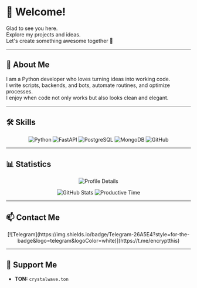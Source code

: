 # 👋 Welcome!

Glad to see you here.  
Explore my projects and ideas.  
Let's create something awesome together 🚀

---

## 🐍 About Me

I am a Python developer who loves turning ideas into working code.  
I write scripts, backends, and bots, automate routines, and optimize processes.  
I enjoy when code not only works but also looks clean and elegant.

---

## 🛠 Skills

<p align="center">
  <img src="https://img.shields.io/badge/Python-3776AB?style=for-the-badge&logo=python&logoColor=white" alt="Python" />
  <img src="https://img.shields.io/badge/FastAPI-009688?style=for-the-badge&logo=fastapi&logoColor=white" alt="FastAPI" />
  <img src="https://img.shields.io/badge/PostgreSQL-4169E1?style=for-the-badge&logo=postgresql&logoColor=white" alt="PostgreSQL" />
  <img src="https://img.shields.io/badge/MongoDB-4EA94B?style=for-the-badge&logo=mongodb&logoColor=white" alt="MongoDB" />
  <img src="https://img.shields.io/badge/GitHub-181717?style=for-the-badge&logo=github&logoColor=white" alt="GitHub" />
</p>

---

## 📊 Statistics

<p align="center">
  <img src="https://github-profile-summary-cards.vercel.app/api/cards/profile-details?username=kirillysz&theme=dark" alt="Profile Details" />
</p>
<p align="center">
  <img src="https://github-profile-summary-cards.vercel.app/api/cards/stats?username=kirillysz&theme=dark" alt="GitHub Stats" />
  <img src="https://github-profile-summary-cards.vercel.app/api/cards/productive-time?username=kirillysz&theme=dark&utcOffset=8" alt="Productive Time" />
</p>

---

## 📫 Contact Me

<p align="center">
  [![Telegram](https://img.shields.io/badge/Telegram-26A5E4?style=for-the-badge&logo=telegram&logoColor=white)](https://t.me/encryptthis)
</p>

---

## 💖 Support Me

- **TON:** `crystalwave.ton`
